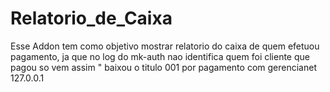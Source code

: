 # Relatorio_de_Caixa
 Esse Addon tem como objetivo mostrar relatorio do caixa de quem efetuou pagamento, ja que no log do mk-auth nao identifica quem foi cliente que pagou so vem assim " baixou o titulo 001 por pagamento com gerencianet 127.0.0.1
